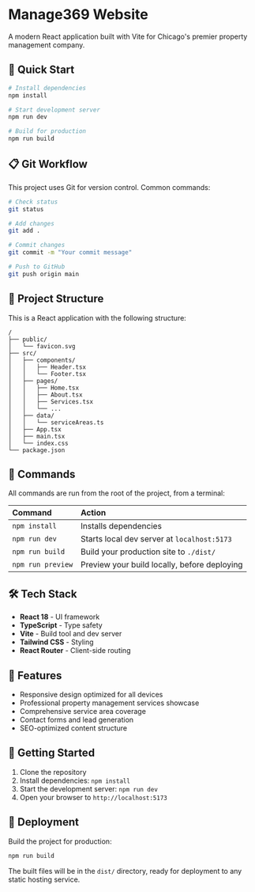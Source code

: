 # Manage369 Website

A modern React application built with Vite for Chicago's premier property management company.

## 🚀 Quick Start

```bash
# Install dependencies
npm install

# Start development server
npm run dev

# Build for production
npm run build
```

## 📋 Git Workflow

This project uses Git for version control. Common commands:

```bash
# Check status
git status

# Add changes
git add .

# Commit changes
git commit -m "Your commit message"

# Push to GitHub
git push origin main
```

## 🚀 Project Structure

This is a React application with the following structure:

```text
/
├── public/
│   └── favicon.svg
├── src/
│   ├── components/
│   │   ├── Header.tsx
│   │   └── Footer.tsx
│   ├── pages/
│   │   ├── Home.tsx
│   │   ├── About.tsx
│   │   ├── Services.tsx
│   │   └── ...
│   ├── data/
│   │   └── serviceAreas.ts
│   ├── App.tsx
│   ├── main.tsx
│   └── index.css
└── package.json
```

## 🧞 Commands

All commands are run from the root of the project, from a terminal:

| Command                   | Action                                           |
| :------------------------ | :----------------------------------------------- |
| `npm install`             | Installs dependencies                            |
| `npm run dev`             | Starts local dev server at `localhost:5173`     |
| `npm run build`           | Build your production site to `./dist/`         |
| `npm run preview`         | Preview your build locally, before deploying    |

## 🛠️ Tech Stack

- **React 18** - UI framework
- **TypeScript** - Type safety
- **Vite** - Build tool and dev server
- **Tailwind CSS** - Styling
- **React Router** - Client-side routing

## 📱 Features

- Responsive design optimized for all devices
- Professional property management services showcase
- Comprehensive service area coverage
- Contact forms and lead generation
- SEO-optimized content structure

## 🌟 Getting Started

1. Clone the repository
2. Install dependencies: `npm install`
3. Start the development server: `npm run dev`
4. Open your browser to `http://localhost:5173`

## 🚀 Deployment

Build the project for production:

```bash
npm run build
```

The built files will be in the `dist/` directory, ready for deployment to any static hosting service.